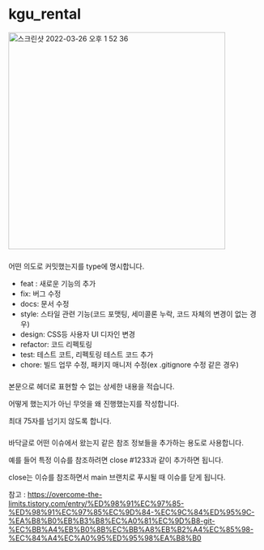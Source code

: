 # kgu_rental
<img width="428" alt="스크린샷 2022-03-26 오후 1 52 36" src="https://user-images.githubusercontent.com/58041212/160225223-bd93e3d1-5a52-4076-8ef7-ba992969177e.png">

  ### <type>

어떤 의도로 커밋했는지를 type에 명시합니다.

- feat : 새로운 기능의 추가
- fix: 버그 수정
- docs: 문서 수정
- style: 스타일 관련 기능(코드 포맷팅, 세미콜론 누락, 코드 자체의 변경이 없는 경우)
- design: CSS등 사용자 UI 디자인 변경
- refactor: 코드 리펙토링
- test: 테스트 코트, 리펙토링 테스트 코드 추가
- chore: 빌드 업무 수정, 패키지 매니저 수정(ex .gitignore 수정 같은 경우)

### <body>

본문으로 헤더로 표현할 수 없는 상세한 내용을 적습니다. 

어떻게 했는지가 아닌 무엇을 왜 진행했는지를 작성합니다.

최대 75자를 넘기지 않도록 합니다.

### **<footer>**

바닥글로 어떤 이슈에서 왔는지 같은 참조 정보들을 추가하는 용도로 사용합니다.

예를 들어 특정 이슈를 참조하려면 close #1233과 같이 추가하면 됩니다.

close는 이슈를 참조하면서 main 브랜치로 푸시될 때 이슈를 닫게 됩니다.
  
  참고 : https://overcome-the-limits.tistory.com/entry/%ED%98%91%EC%97%85-%ED%98%91%EC%97%85%EC%9D%84-%EC%9C%84%ED%95%9C-%EA%B8%B0%EB%B3%B8%EC%A0%81%EC%9D%B8-git-%EC%BB%A4%EB%B0%8B%EC%BB%A8%EB%B2%A4%EC%85%98-%EC%84%A4%EC%A0%95%ED%95%98%EA%B8%B0
